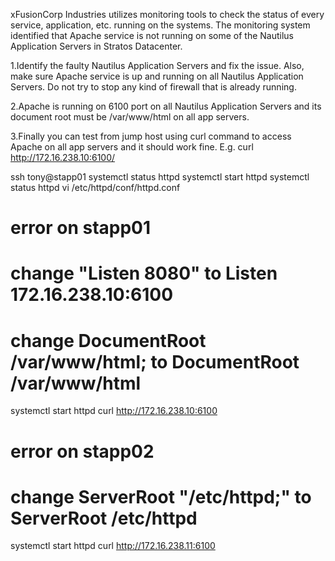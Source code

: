xFusionCorp Industries utilizes monitoring tools to check the status of every service, application, etc. running on the systems. The monitoring system identified that Apache service is not running on some of the Nautilus Application Servers in Stratos Datacenter.


1.Identify the faulty Nautilus Application Servers and fix the issue. Also, make sure Apache service is up and running on all Nautilus Application Servers. Do not try to stop any kind of firewall that is already running.

2.Apache is running on 6100 port on all Nautilus Application Servers and its document root must be /var/www/html on all app servers.

3.Finally you can test from jump host using curl command to access Apache on all app servers and it should work fine. E.g. curl http://172.16.238.10:6100/


ssh tony@stapp01
systemctl status httpd
systemctl start httpd
systemctl status httpd
vi /etc/httpd/conf/httpd.conf


# error on stapp01
# change "Listen 8080" to Listen 172.16.238.10:6100
# change  DocumentRoot /var/www/html; to DocumentRoot /var/www/html

systemctl start httpd
curl http://172.16.238.10:6100

# error on stapp02
# change ServerRoot "/etc/httpd;" to ServerRoot /etc/httpd
systemctl start httpd
curl http://172.16.238.11:6100 

